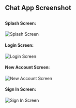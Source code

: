 ## Chat App Screenshot <h2> 
	
#### Splash Screen: <h4>

![Splash Screen](https://user-images.githubusercontent.com/56017397/70031764-fae6cf80-15d1-11ea-8c87-f507d2b512b1.jpeg)


#### Login Screen: <h4>

![Login Screen](https://user-images.githubusercontent.com/56017397/70032012-92e4b900-15d2-11ea-9872-d91dd949ee29.jpeg)


#### New Account Screen: <h4>

![New Account Screen](https://user-images.githubusercontent.com/56017397/70032023-98da9a00-15d2-11ea-914f-7f8b521b49bf.jpeg)


#### Sign In Screen: <h4>

![Sign In Screen](https://user-images.githubusercontent.com/56017397/70032027-9d06b780-15d2-11ea-9dd4-053224f82e57.jpeg)

